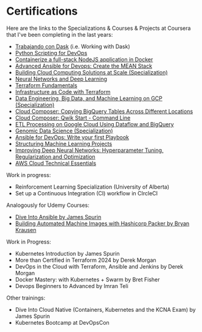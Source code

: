 # Certifications

Here are the links to the Specializations & Courses & Projects at Coursera that I've been completing in the last years:

- [Trabajando con Dask](https://coursera.org/share/20062344aac403198046f5d989b2d5dc) (i.e. Working with Dask)
- [Python Scripting for DevOps](https://coursera.org/share/540cec7c4685fc13bd8199c5bb65b3c8)
- [Containerize a full-stack NodeJS application in Docker](https://coursera.org/share/eb646a2d4b21f05522688cf0429358fa)
- [Advanced Ansible for Devops: Create the MEAN Stack](https://coursera.org/share/64b5fba15f14cd78c3a3c4d376f074e6)
- [Building Cloud Computing Solutions at Scale (Specialization)](https://coursera.org/share/87d0f2772ca939bf2607d55ce80f8db7)
- [Neural Networks and Deep Learning](https://coursera.org/share/ecd2b76b837515be163f3a7714fc15a3)
- [Terraform Fundamentals](https://coursera.org/share/f0ecd403a6c4f676bce0a249c9a86ebf)
- [Infrastructure as Code with Terraform](https://coursera.org/share/95081265a0b2b7201afcbc60087d467e)
- [Data Engineering, Big Data, and Machine Learning on GCP (Specialization)](https://coursera.org/share/5e4863928da8624af7a4702534807c90)
- [Cloud Composer: Copying BigQuery Tables Across Different Locations](https://coursera.org/share/490a0f19930151728a32d2dbc568e04f)
- [Cloud Composer: Qwik Start - Command Line](https://coursera.org/share/bab685044fe9a21b073fe40156f91576)
- [ETL Processing on Google Cloud Using Dataflow and BigQuery](https://coursera.org/share/83fcbf4a554f5c703d8dc01229a3996d)
- [Genomic Data Science (Specialization)](https://coursera.org/share/3dac974352a7b703b504643b05b7ab2f)
- [Ansible for DevOps: Write your first Playbook](https://coursera.org/share/9da54e20d6ad8f64ef0c1c59e8d5c6a9)
- [Structuring Machine Learning Projects](https://coursera.org/share/d35edc0367a02bcf0bcd78a6af679c71)
- [Improving Deep Neural Networks: Hyperparameter Tuning, Regularization and Optimization](https://coursera.org/share/0e7bb7bb11c1ca121fc9e0886fb27376)
- [AWS Cloud Technical Essentials](https://coursera.org/share/6026461fef79bb9f34b9b34a9208db38)
  
Work in progress:
- Reinforcement Learning Specialization (University of Alberta)
- Set up a Continuous Integration (CI) workflow in CIrcleCI


Analogously for Udemy Courses:
- [Dive Into Ansible by James Spurin](ude.my/UC-123bcc44-7941-4758-8820-c2c9bf00a640)
- [Building Automated Machine Images with Hashicorp Packer by Bryan Krausen](ude.my/UC-2a3b3ale-e03a-41c3-84cc-43e1f5522c93)

Work in Progress:
- Kubernetes Introduction by James Spurin
- More than Certified in Terraform 2024 by Derek Morgan
- DevOps in the Cloud with Terraform, Ansible and Jenkins by Derek Morgan
- Docker Mastery: with Kubernetes + Swarm by Bret Fisher
- Devops Beginners to Advanced by Imran Teli

Other trainings:
- Dive Into Cloud Native (Containers, Kubernetes and the KCNA Exam) by James Spurin 
- Kubernetes Bootcamp at DevOpsCon


